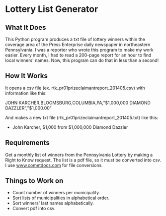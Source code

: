 # Lottery List Generator


## What It Does
This Python program produces a txt file of lottery winners within the coverage area of the Press Enterprise daily newspaper in northeastern Pennsylvania. I was a reporter who wrote this program to make my work easier. Every month, I had to read a 200-page report for an hour to find local winners' names. Now, this program can do that in less than a second!


## How It Works
It opens a csv file (ex. rtk_pr01prizeclaimantreport_201405.csv) with information like this:

JOHN KARCHER,BLOOMSBURG,COLUMBIA,PA,"$1,000,000 DIAMOND DAZZLER","$1,000.00"

And makes a new txt file (rtk_pr01prizeclaimantreport_201405.txt) like this:

* John Karcher, $1,000 from $1,000,000 Diamond Dazzler


## Requirements
Get a monthly list of winners from the Pennsylvania Lottery by making a Right to Know request. The list is a pdf file, so it must be converted into csv. I use www.cometdocs.com for file conversions.


## Things to Work on
* Count number of winners per municipality.
* Sort lists of municipalities in alphabetical order.
* Sort winners' last names alphabetically.
* Convert pdf into csv.
